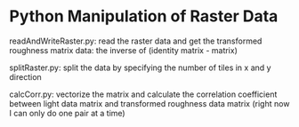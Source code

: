# Python Manipulation of Raster Data

readAndWriteRaster.py: read the raster data and get the transformed roughness matrix data: the inverse of (identity matrix - matrix)

splitRaster.py: split the data by specifying the number of tiles in x and y direction

calcCorr.py: vectorize the matrix and calculate the correlation coefficient between light data matrix and transformed roughness data matrix (right now I can only do one pair at a time)
